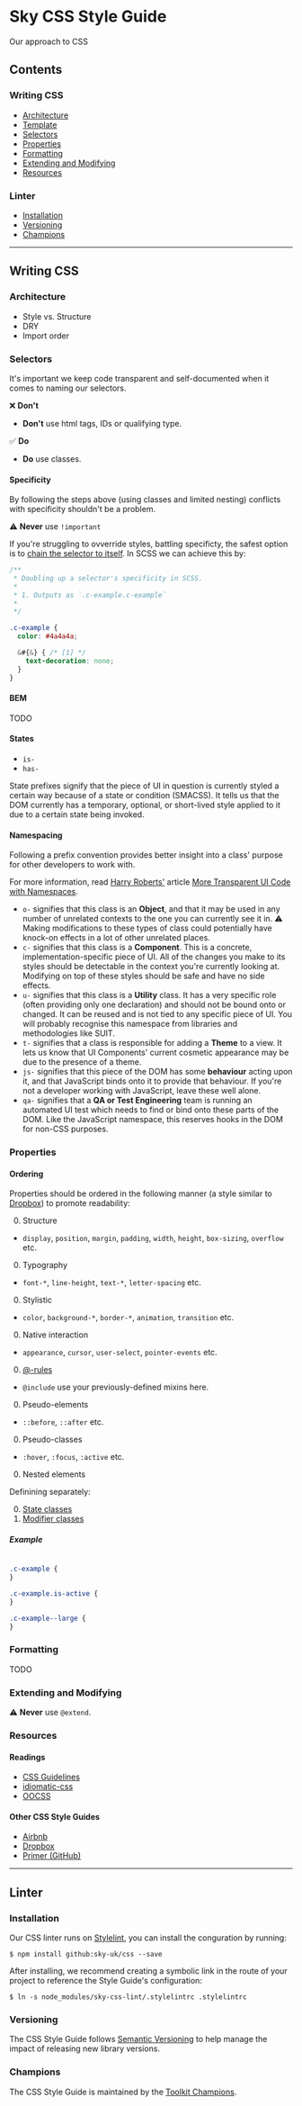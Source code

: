 # Sky CSS Style Guide

Our approach to CSS

## Contents

### Writing CSS

* [Architecture](#architecture)
* [Template](#template)
* [Selectors](#selectors)
* [Properties](#properties)
* [Formatting](#formatting)
* [Extending and Modifying](#extending-and-moidfying)
* [Resources](#resources)

### Linter

* [Installation](#installation)
* [Versioning](#versioning)
* [Champions](#champions)

---

## Writing CSS

### Architecture

* Style vs. Structure
* DRY
* Import order

### Selectors

It's important we keep code transparent and self-documented when it comes to naming our selectors. 

:x: **Don't**

* **Don't** use html tags, IDs or qualifying type.

:white_check_mark: **Do**

* **Do** use classes.

#### Specificity

By following the steps above (using classes and limited nesting) conflicts with specificity shouldn't be a problem.

:warning: **Never** use `!important`

If you're struggling to ovverride styles, battling specificty, the safest option is to [chain the selector to itself](http://csswizardry.com/2014/07/hacks-for-dealing-with-specificity/#safely-increasing-specificity). In SCSS we can achieve this by:

```css
/**
 * Doubling up a selector's specificity in SCSS.
 *
 * 1. Outputs as `.c-example.c-example`
 *
 */

.c-example {
  color: #4a4a4a;

  &#{&} { /* [1] */
    text-decoration: none;
  }
}
```

#### BEM

TODO

#### States

* `is-`
* `has-` 

State prefixes signify that the piece of UI in question is currently styled a certain way because of a state or condition (SMACSS). It tells us that the DOM currently has a temporary, optional, or short-lived style applied to it due to a certain state being invoked.

#### Namespacing

Following a prefix convention provides better insight into a class' purpose for other developers to work with.

For more information, read [Harry Roberts'](https://github.com/csswizardry/) article [More Transparent UI Code with Namespaces](http://csswizardry.com/2015/03/more-transparent-ui-code-with-namespaces/).

* `o-` signifies that this class is an **Object**, and that it may be used in any number of unrelated contexts to the one you can currently see it in. :warning: Making modifications to these types of class could potentially have knock-on effects in a lot of other unrelated places.
* `c-` signifies that this class is a **Component**. This is a concrete, implementation-specific piece of UI. All of the changes you make to its styles should be detectable in the context you're currently looking at. Modifying on top of these styles should be safe and have no side effects.
* `u-` signifies that this class is a **Utility** class. It has a very specific role (often providing only one declaration) and should not be bound onto or changed. It can be reused and is not tied to any specific piece of UI. You will probably recognise this namespace from libraries and methodologies like SUIT.
* `t-` signifies that a class is responsible for adding a **Theme** to a view. It lets us know that UI Components' current cosmetic appearance may be due to the presence of a theme.
* `js-` signifies that this piece of the DOM has some **behaviour** acting upon it, and that JavaScript binds onto it to provide that behaviour. If you're not a developer working with JavaScript, leave these well alone.
* `qa-` signifies that a **QA or Test Engineering** team is running an automated UI test which needs to find or bind onto these parts of the DOM. Like the JavaScript namespace, this reserves hooks in the DOM for non-CSS purposes.



### Properties

#### Ordering

Properties should be ordered in the following manner (a style similar to [Dropbox](https://github.com/dropbox/css-style-guide#rule-ordering)) to promote readability:

0. Structure
  * `display`, `position`, `margin`, `padding`, `width`, `height`, `box-sizing`, `overflow` etc.
0. Typography
  * `font-*`, `line-height`, `text-*`, `letter-spacing` etc.
0. Stylistic
  * `color`, `background-*`, `border-*`, `animation`, `transition` etc.
0. Native interaction
  * `appearance`, `cursor`, `user-select`, `pointer-events` etc.
0. [@-rules](https://www.sitepoint.com/sass-basics-rules-directives/)
  * `@include` use your previously-defined mixins here.
0. Pseudo-elements
  * `::before`, `::after` etc.
0. Pseudo-classes
  * `:hover`, `:focus`, `:active` etc.
0. Nested elements

Definining separately:

0. [State classes](#states)
0. [Modifier classes](#bem)

##### Example

```css

.c-example {
}

.c-example.is-active {
}

.c-example--large {
}

```

### Formatting

TODO

### Extending and Modifying

:warning: **Never** use `@extend`.

### Resources

#### Readings

* [CSS Guidelines](http://cssguidelin.es/)
* [idiomatic-css](https://github.com/necolas/idiomatic-css)
* [OOCSS](https://www.smashingmagazine.com/2011/12/an-introduction-to-object-oriented-css-oocss/)

#### Other CSS Style Guides

* [Airbnb](https://github.com/airbnb/css)
* [Dropbox](https://github.com/dropbox/css-style-guide)
* [Primer (GitHub)](http://primercss.io/guidelines/)

---

## Linter

### Installation

Our CSS linter runs on [Stylelint](https://github.com/stylelint/stylelint), you can install the conguration by running:

```
$ npm install github:sky-uk/css --save
```

After installing, we recommend creating a symbolic link in the route of your project to reference the Style Guide's configuration:

```
$ ln -s node_modules/sky-css-lint/.stylelintrc .stylelintrc
```

### Versioning

The CSS Style Guide follows [Semantic Versioning](http://semver.org) to help manage the impact of releasing new library versions.

### Champions

The CSS Style Guide is maintained by the [Toolkit Champions](https://github.com/sky-uk/toolkit#champions).
